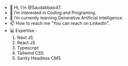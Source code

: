 - 👋 Hi, I’m @Saudabbasi47.
- 👀 I’m interested in Coding and Programing.
- 🌱 I’m currently learning Generative Artificial Intelligence.
- 📫 How to reach me "You can reach on LinkedIn".
- 💻 Expertise :
  1. Next JS
  2. React JS
  3. Typescript
  4. Tailwind CSS
  5. Sanity Headless CMS


<!---
Saudabbasi47/Saudabbasi47 is a ✨ special ✨ repository because its `README.md` (this file) appears on your GitHub profile.
You can click the Preview link to take a look at your changes.
--->
